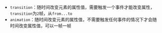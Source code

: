 - `transition`：随时间改变元素的属性值，需要触发一个事件才能改变属性，`transition`为`2`帧，从`from...to`
- `animation`：随时间改变元素的属性值，不需要触发任何事件的情况下才会随时间改变属性值，可以一帧一帧